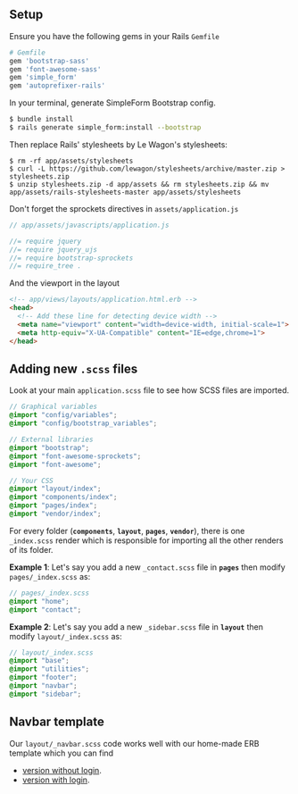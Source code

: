 ## Setup

Ensure you have the following gems in your Rails `Gemfile`

```ruby
# Gemfile
gem 'bootstrap-sass'
gem 'font-awesome-sass'
gem 'simple_form'
gem 'autoprefixer-rails'
```

In your terminal, generate SimpleForm Bootstrap config.

```bash
$ bundle install
$ rails generate simple_form:install --bootstrap
```

Then replace Rails' stylesheets by Le Wagon's stylesheets:

```
$ rm -rf app/assets/stylesheets
$ curl -L https://github.com/lewagon/stylesheets/archive/master.zip > stylesheets.zip
$ unzip stylesheets.zip -d app/assets && rm stylesheets.zip && mv app/assets/rails-stylesheets-master app/assets/stylesheets
```

Don't forget the sprockets directives in `assets/application.js`

```javascript
// app/assets/javascripts/application.js

//= require jquery
//= require jquery_ujs
//= require bootstrap-sprockets
//= require_tree .
```

And the viewport in the layout

```html
<!-- app/views/layouts/application.html.erb -->
<head>
  <!-- Add these line for detecting device width -->
  <meta name="viewport" content="width=device-width, initial-scale=1">
  <meta http-equiv="X-UA-Compatible" content="IE=edge,chrome=1">
</head>
```

## Adding new `.scss` files

Look at your main `application.scss` file to see how SCSS files are imported.

```scss
// Graphical variables
@import "config/variables";
@import "config/bootstrap_variables";

// External libraries
@import "bootstrap";
@import "font-awesome-sprockets";
@import "font-awesome";

// Your CSS
@import "layout/index";
@import "components/index";
@import "pages/index";
@import "vendor/index";
```

For every folder (**`components`**, **`layout`**, **`pages`**, **`vendor`**), there is one `_index.scss` render which is responsible for importing all the other renders of its folder.

**Example 1**: Let's say you add a new `_contact.scss` file in **`pages`** then modify `pages/_index.scss` as:

```scss
// pages/_index.scss
@import "home";
@import "contact";
```

**Example 2**: Let's say you add a new `_sidebar.scss` file in **`layout`** then modify `layout/_index.scss` as:

```scss
// layout/_index.scss
@import "base";
@import "utilities";
@import "footer";
@import "navbar";
@import "sidebar";
```

## Navbar template

Our `layout/_navbar.scss` code works well with our home-made ERB template which you can find 

- [version without login](https://github.com/lewagon/awesome-navbars/blob/master/templates/_navbar_wagon_without_login.html.erb).
- [version with login](https://github.com/lewagon/awesome-navbars/blob/master/templates/_navbar_wagon.html.erb).

